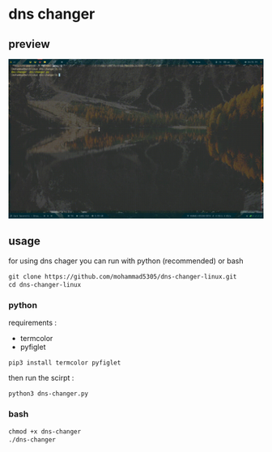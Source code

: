 # dns changer 
## preview
![gif](./preview/test_dns_changer.gif)
## usage
for using dns chager you can run with python (recommended) or bash
```
git clone https://github.com/mohammad5305/dns-changer-linux.git
cd dns-changer-linux
```
### python 
requirements :
- termcolor
- pyfiglet

```
pip3 install termcolor pyfiglet
```
then run the scirpt : 
```
python3 dns-changer.py
```
### bash
```
chmod +x dns-changer
./dns-changer
```
